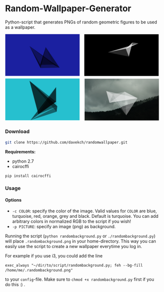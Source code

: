 # Random-Wallpaper-Generator
Python-script that generates PNGs of random geometric figures to be used as a wallpaper.

![examples](examples.png)

### Download

```bash
git clone https://github.com/davekch/randomwallpaper.git
```
**Requirements:**
 - python 2.7
 - cairocffi
```bash
pip install cairocffi
```

### Usage
#### Options

 - `-c COLOR`: specify the color of the image. Valid values for `COLOR` are blue, turquoise, red, orange, grey and black. Default is turquoise.
 You can add arbitrary colors in normalized RGB to the script if you wish!
 - `-p PICTURE`: specify an image (png) as background.

Running the script (`python randombackground.py` or `./randombackground.py`) will place `.randombackground.png` in your home-directory. This way you can easily use the script to create a new wallpaper everytime you log in.

For example if you use i3, you could add the line

```
exec_always "~/dir/to/script/randombackground.py; feh --bg-fill /home/me/.randombackground.png"
```
to your `config`-file. Make sure to `chmod +x randombackground.py` first if you do this :) .
